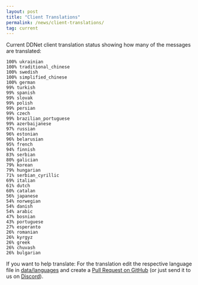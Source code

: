 ```yaml
---
layout: post
title: "Client Translations"
permalink: /news/client-translations/
tag: current
---
```


Current DDNet client translation status showing how many of the messages are translated:

```
100% ukrainian
100% traditional_chinese
100% swedish
100% simplified_chinese
100% german
99% turkish
99% spanish
99% slovak
99% polish
99% persian
99% czech
99% brazilian_portuguese
99% azerbaijanese
97% russian
96% estonian
96% belarusian
95% french
94% finnish
83% serbian
80% galician
79% korean
79% hungarian
71% serbian_cyrillic
69% italian
61% dutch
60% catalan
56% japanese
54% norwegian
54% danish
54% arabic
47% bosnian
43% portuguese
27% esperanto
26% romanian
26% kyrgyz
26% greek
26% chuvash
26% bulgarian
```

If you want to help translate: For the translation edit the respective language file in [data/languages](https://github.com/ddnet/ddnet/tree/master/data/languages) and create a [Pull Request on GitHub](https://github.com/ddnet/ddnet/) (or just send it to us on [Discord](/discord/)).
